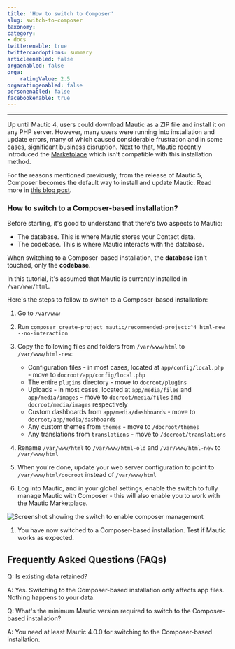 ```yaml
---
title: 'How to switch to Composer'
slug: switch-to-composer
taxonomy:
category:
- docs
twitterenable: true
twittercardoptions: summary
articleenabled: false
orgaenabled: false
orga:
    ratingValue: 2.5
orgaratingenabled: false
personenabled: false
facebookenable: true
---
```


---

Up until Mautic 4, users could download Mautic as a ZIP file and install it on any PHP server. However, many users were running into installation and update errors, many of which caused considerable frustration and in some cases, significant business disruption. Next to that, Mautic recently introduced the [Marketplace][marketplace] which isn't compatible with this installation method.

For the reasons mentioned previously, from the release of Mautic 5, Composer becomes the default way to install and update Mautic. Read more in [this blog post][upgrade-changes].

### How to switch to a Composer-based installation?

Before starting, it's good to understand that there's two aspects to Mautic:
- The database. This is where Mautic stores your Contact data.
- The codebase. This is where Mautic interacts with the database.

When switching to a Composer-based installation, the **database** isn't touched, only the **codebase**.

In this tutorial, it's assumed that Mautic is currently installed in `/var/www/html`.

Here's the steps to follow to switch to a Composer-based installation:

1. Go to `/var/www`
1. Run `composer create-project mautic/recommended-project:^4 html-new --no-interaction`
1. Copy the following files and folders from `/var/www/html` to `/var/www/html-new`:
    - Configuration files - in most cases, located at `app/config/local.php` - move to `docroot/app/config/local.php`
    - The entire `plugins` directory - move to `docroot/plugins`
    - Uploads - in most cases, located at `app/media/files` and `app/media/images` - move to `docroot/media/files` and `docroot/media/images` respectively
    - Custom dashboards from `app/media/dashboards` - move to `docroot/app/media/dashboards`
    - Any custom themes from `themes` - move to `/docroot/themes`     
    - Any translations from `translations` - move to `/docroot/translations`

1. Rename `/var/www/html` to `/var/www/html-old` and `/var/www/html-new` to `/var/www/html`
1. When you're done, update your web server configuration to point to `/var/www/html/docroot` instead of `/var/www/html`
1. Log into Mautic, and in your global settings, enable the switch to fully manage Mautic with Composer - this will also enable you to work with the Mautic Marketplace.

![Screenshot showing the switch to enable composer management](switch-enable-composer.png)

1. You have now switched to a Composer-based installation. Test if Mautic works as expected.

## Frequently Asked Questions (FAQs)

Q: Is existing data retained?

A: Yes. Switching to the Composer-based installation only affects app files. Nothing happens to your data.

Q: What's the minimum Mautic version required to switch to the Composer-based installation?

A: You need at least Mautic 4.0.0 for switching to the Composer-based installation.

[marketplace]: </marketplace>
[upgrade-changes]: <https://www.mautic.org/blog/community/important-changes-mautic-install-and-upgrade-process>
